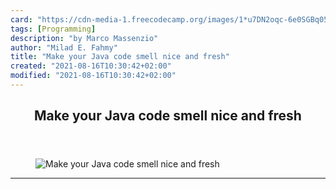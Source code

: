 ```yaml
---
card: "https://cdn-media-1.freecodecamp.org/images/1*u7DN2oqc-6e0SGBq05sBbw.jpeg"
tags: [Programming]
description: "by Marco Massenzio"
author: "Milad E. Fahmy"
title: "Make your Java code smell nice and fresh"
created: "2021-08-16T10:30:42+02:00"
modified: "2021-08-16T10:30:42+02:00"
---
```

<div class="site-wrapper">
<main id="site-main" class="site-main outer">
<div class="inner">
<article class="post-full post tag-programming tag-java tag-testing tag-web-development tag-design ">
<header class="post-full-header">
<h1 class="post-full-title">Make your Java code smell nice and fresh</h1>
</header>
<figure class="post-full-image">
<picture>
<source media="(max-width: 700px)" sizes="1px" srcset="data:image/gif;base64,R0lGODlhAQABAIAAAAAAAP///yH5BAEAAAAALAAAAAABAAEAAAIBRAA7 1w">
<source media="(min-width: 701px)" sizes="(max-width: 800px) 400px,
(max-width: 1170px) 700px,
1400px" srcset="https://cdn-media-1.freecodecamp.org/images/1*u7DN2oqc-6e0SGBq05sBbw.jpeg 300w,
https://cdn-media-1.freecodecamp.org/images/1*u7DN2oqc-6e0SGBq05sBbw.jpeg 600w,
https://cdn-media-1.freecodecamp.org/images/1*u7DN2oqc-6e0SGBq05sBbw.jpeg 1000w,
https://cdn-media-1.freecodecamp.org/images/1*u7DN2oqc-6e0SGBq05sBbw.jpeg 2000w">
<img onerror="this.style.display='none'" src="https://cdn-media-1.freecodecamp.org/images/1*u7DN2oqc-6e0SGBq05sBbw.jpeg" alt="Make your Java code smell nice and fresh">
</picture>
</figure>
<section class="post-full-content">
<div class="post-content medium-migrated-article">
</div>
<hr>
</section>
</article>
</div>
</main>
</div>
<!-- Google Tag Manager (noscript) -->
<!-- End Google Tag Manager (noscript) -->
